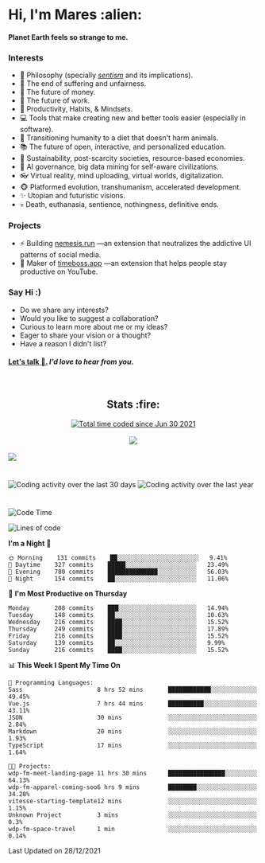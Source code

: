 <h1>Hi, I'm Mares :alien:</h1>

#### Planet Earth feels so strange to me.

### **Interests**

- 🌊 Philosophy (specially [_sentism_][sentismmedium] and its implications).
- 🎯 The end of suffering and unfairness.
- 💸 The future of money.
- 💼 The future of work.
- 🧠 Productivity, Habits, & Mindsets.
- 💻 Tools that make creating new and better tools easier (especially in software).
- 🥗 Transitioning humanity to a diet that doesn't harm animals.
- 📚 The future of open, interactive, and personalized education.
- 🌱 Sustainability, post-scarcity societies, resource-based economies.
- 🤖 AI governance, big data mining for self-aware civilizations.
- 👓 Virtual reality, mind uploading, virtual worlds, digitalization.
- 🐵 Platformed evolution, transhumanism, accelerated development.
- ✨ Utopian and futuristic visions.
- 💀 Death, euthanasia, sentience, nothingness, definitive ends.


### **Projects**

- ⚡ Building [nemesis.run](https://nemesis.run) —an extension that neutralizes the addictive UI patterns of social media.
- 💎 Maker of [timeboss.app](https://timeboss.app) —an extension that helps people stay productive on YouTube.


### **Say Hi :)**

- Do we share any interests?
- Would you like to suggest a collaboration?
- Curious to learn more about me or my ideas?
- Eager to share your vision or a thought?
- Have a reason I didn't list?

#### [Let's talk :wave:.](mailto:mareszhar@gmail.com) _I'd love to hear from you_.

[sentismmedium]: https://medium.com/@mareszhar/born-a-prisoner-a-reflection-about-life-its-struggles-and-a-plan-to-escape-d8566ce9b026

<br>

<h2 align="center">Stats :fire:</h2>

<div align="center">
  <a href="https://wakatime.com/@cfdc0e0d-4860-4b62-9ff0-cb659185525e">
    <img src="https://wakatime.com/badge/user/cfdc0e0d-4860-4b62-9ff0-cb659185525e.svg" alt="Total time coded since Jun 30 2021" />
  </a>
</div>

<br>

<div align="center">
  <img src="https://github-readme-streak-stats.herokuapp.com?user=mareszhar&theme=black-ice&hide_border=true&stroke=FFFFFF15&ring=DF8FFE&fire=DF8FFE&currStreakLabel=DF8FFE&background=1A232A&currStreakNum=86FFAB&dates=B1AAB3FF">
</div>

<!-- Add or remove this: &dates=B1AAB3FF at the end of the streak stats URL if they get bugged and aren't updating -->

<br>

<img src="https://activity-graph.herokuapp.com/graph?username=mareszhar&theme=nord&bg_color=00000000&color=979797&line=DF8FFE&point=00000000&area=true&hide_border=true">

<br>

<h1></h1>

<img src="https://wakatime.com/share/@mares/5df0ff02-9c79-41b4-b540-51dc9c65a57b.svg" alt="Coding activity over the last 30 days" />
<img src="https://wakatime.com/share/@mares/ea89ba71-f374-40af-930c-e0655909fe37.svg" alt="Coding activity over the last year" />

<h1></h1>

<!--START_SECTION:waka-->
![Code Time](http://img.shields.io/badge/Code%20Time-400%20hrs%2020%20mins-blue)

![Lines of code](https://img.shields.io/badge/From%20Hello%20World%20I%27ve%20Written-124%20Thousand%20lines%20of%20code-blue)

**I'm a Night 🦉** 

```text
🌞 Morning    131 commits    ██░░░░░░░░░░░░░░░░░░░░░░░   9.41% 
🌆 Daytime    327 commits    █████░░░░░░░░░░░░░░░░░░░░   23.49% 
🌃 Evening    780 commits    ██████████████░░░░░░░░░░░   56.03% 
🌙 Night      154 commits    ██░░░░░░░░░░░░░░░░░░░░░░░   11.06%

```
📅 **I'm Most Productive on Thursday** 

```text
Monday       208 commits    ███░░░░░░░░░░░░░░░░░░░░░░   14.94% 
Tuesday      148 commits    ██░░░░░░░░░░░░░░░░░░░░░░░   10.63% 
Wednesday    216 commits    ████░░░░░░░░░░░░░░░░░░░░░   15.52% 
Thursday     249 commits    ████░░░░░░░░░░░░░░░░░░░░░   17.89% 
Friday       216 commits    ████░░░░░░░░░░░░░░░░░░░░░   15.52% 
Saturday     139 commits    ██░░░░░░░░░░░░░░░░░░░░░░░   9.99% 
Sunday       216 commits    ████░░░░░░░░░░░░░░░░░░░░░   15.52%

```


📊 **This Week I Spent My Time On** 

```text
💬 Programming Languages: 
Sass                     8 hrs 52 mins       ████████████░░░░░░░░░░░░░   49.45% 
Vue.js                   7 hrs 44 mins       ██████████░░░░░░░░░░░░░░░   43.11% 
JSON                     30 mins             ░░░░░░░░░░░░░░░░░░░░░░░░░   2.84% 
Markdown                 20 mins             ░░░░░░░░░░░░░░░░░░░░░░░░░   1.93% 
TypeScript               17 mins             ░░░░░░░░░░░░░░░░░░░░░░░░░   1.64%

🐱‍💻 Projects: 
wdp-fm-meet-landing-page 11 hrs 30 mins      ████████████████░░░░░░░░░   64.13% 
wdp-fm-apparel-coming-soo6 hrs 9 mins        ████████░░░░░░░░░░░░░░░░░   34.28% 
vitesse-starting-template12 mins             ░░░░░░░░░░░░░░░░░░░░░░░░░   1.15% 
Unknown Project          3 mins              ░░░░░░░░░░░░░░░░░░░░░░░░░   0.3% 
wdp-fm-space-travel      1 min               ░░░░░░░░░░░░░░░░░░░░░░░░░   0.14%

```


 Last Updated on 28/12/2021
<!--END_SECTION:waka-->
